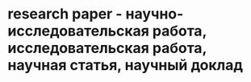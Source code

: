 # research paper - научно-исследовательская работа, исследовательская работа, научная статья, научный доклад
